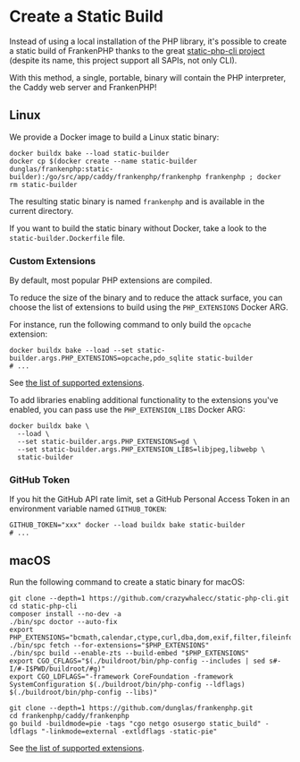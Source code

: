 # Create a Static Build

Instead of using a local installation of the PHP library,
it's possible to create a static build of FrankenPHP thanks to the great [static-php-cli project](https://github.com/crazywhalecc/static-php-cli) (despite its name, this project support all SAPIs, not only CLI).

With this method, a single, portable, binary will contain the PHP interpreter, the Caddy web server and FrankenPHP!

## Linux

We provide a Docker image to build a Linux static binary:

```console
docker buildx bake --load static-builder
docker cp $(docker create --name static-builder dunglas/frankenphp:static-builder):/go/src/app/caddy/frankenphp/frankenphp frankenphp ; docker rm static-builder
```

The resulting static binary is named `frankenphp` and is available in the current directory.

If you want to build the static binary without Docker, take a look to the `static-builder.Dockerfile` file.

### Custom Extensions

By default, most popular PHP extensions are compiled.

To reduce the size of the binary and to reduce the attack surface, you can choose the list of extensions to build using the `PHP_EXTENSIONS` Docker ARG.

For instance, run the following command to only build the `opcache` extension:

```console
docker buildx bake --load --set static-builder.args.PHP_EXTENSIONS=opcache,pdo_sqlite static-builder
# ...
```

See [the list of supported extensions](https://static-php.dev/en/guide/extensions.html).

To add libraries enabling additional functionality to the extensions you've enabled, you can pass use the `PHP_EXTENSION_LIBS` Docker ARG:

```console
docker buildx bake \
  --load \
  --set static-builder.args.PHP_EXTENSIONS=gd \
  --set static-builder.args.PHP_EXTENSION_LIBS=libjpeg,libwebp \
  static-builder
```

### GitHub Token

If you hit the GitHub API rate limit, set a GitHub Personal Access Token in an environment variable named `GITHUB_TOKEN`:

```console
GITHUB_TOKEN="xxx" docker --load buildx bake static-builder
# ...
```

## macOS

Run the following command to create a static binary for macOS:

```console
git clone --depth=1 https://github.com/crazywhalecc/static-php-cli.git
cd static-php-cli
composer install --no-dev -a
./bin/spc doctor --auto-fix
export PHP_EXTENSIONS="bcmath,calendar,ctype,curl,dba,dom,exif,filter,fileinfo,gd,iconv,intl,mbstring,mbregex,mysqli,mysqlnd,opcache,openssl,pcntl,pdo,pdo_mysql,pdo_pgsql,pdo_sqlite,pgsql,phar,posix,readline,redis,session,simplexml,sockets,sqlite3,tokenizer,xml,xmlreader,xmlwriter,zip,zlib,apcu"
./bin/spc fetch --for-extensions="$PHP_EXTENSIONS"
./bin/spc build --enable-zts --build-embed "$PHP_EXTENSIONS"
export CGO_CFLAGS="$(./buildroot/bin/php-config --includes | sed s#-I/#-I$PWD/buildroot/#g)"
export CGO_LDFLAGS="-framework CoreFoundation -framework SystemConfiguration $(./buildroot/bin/php-config --ldflags) $(./buildroot/bin/php-config --libs)"

git clone --depth=1 https://github.com/dunglas/frankenphp.git
cd frankenphp/caddy/frankenphp
go build -buildmode=pie -tags "cgo netgo osusergo static_build" -ldflags "-linkmode=external -extldflags -static-pie"
```

See [the list of supported extensions](https://static-php.dev/en/guide/extensions.html).
